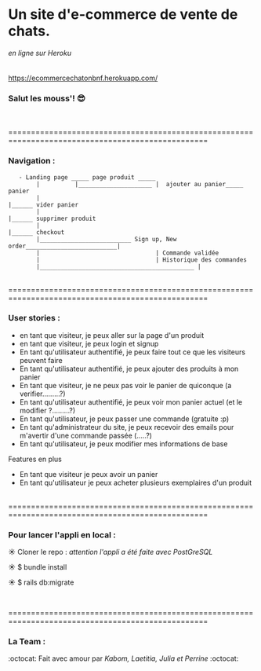 # Un site d'e-commerce de vente de chats.
 *en ligne sur Heroku* </br></br></br>
 https://ecommercechatonbnf.herokuapp.com/ 
 

### Salut les mouss'!  :sunglasses:
</br>

</br>
==================================================================================================

### Navigation :

       - Landing page _____ page produit _____
            |          |_____________________ |  ajouter au panier_____ panier
            |                                                          |______ vider panier
            |                                                          |______ supprimer produit
            |                                                          |______ checkout 
            |__________________________ Sign up, New order__________________________|
            |                                 | Commande validée
            |                                 | Historique des commandes
            |____________________________________________ |                                               



</br>
==================================================================================================

### User stories :

 - en tant que visiteur, je peux aller sur la page d'un produit         
 - en tant que visiteur, je peux login et signup
 - En tant qu'utilisateur authentifié, je peux faire tout ce que les visiteurs peuvent faire
 - En tant qu'utilisateur authentifié, je peux ajouter des produits à mon panier
 - En tant que visiteur, je ne peux pas voir le panier de quiconque (a verifier.........?)
 - En tant qu'utilisateur authentifié, je peux voir mon panier actuel (et le modifier ?.........?)
 - En tant qu'utilisateur, je peux passer une commande (gratuite :p)
 - En tant qu'administrateur du site, je peux recevoir des emails pour m'avertir d'une commande passée (.....?)
 - En tant qu'utilisateur, je peux modifier mes informations de base
 
Features en plus

 - En tant que visiteur je peux avoir un panier
 - En tant qu'utilisateur je peux acheter plusieurs exemplaires d'un produit
</br>
==================================================================================================


### Pour lancer l'appli en local :


 :sunny:   Cloner le repo : *attention l'appli a été faite avec PostGreSQL*

 :sunny:   $ bundle install

 :sunny:   $ rails db:migrate



</br>

==================================================================================================

### La Team :

:octocat: Fait avec amour par *Kabom, Laetitia, Julia et Perrine* :octocat:
